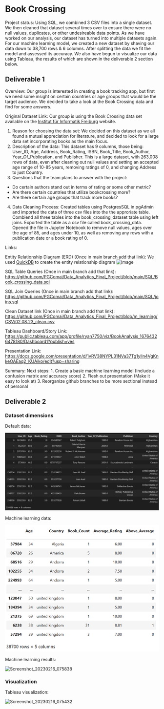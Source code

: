 # Book Crossing

Project status: Using SQL, we combined 3 CSV files into a single dataset. We then cleaned that dataset several times over to ensure there were no null values, duplicates, or other undesireable data points. As we have worked on our analysis, our dataset has turned into multiple datasets again. For our machine learning model, we created a new dataset by shaving our data down to 38,700 rows & 6 columns. After splitting the data we fit the model and assessed its accuracy. We also have begun to visualize our data using Tableau, the results of which are shown in the deliverable 2 section below.

## Deliverable 1

Overview: Our group is interested in creating a book tracking app, but first we need some insight on certain countries or age groups that would be the target audience. We decided to take a look at the Book Crossing data and find for some answers.

Original Dataset Link: Our group is using the Book Crossing data set available on the [Institut für Informatik Freiburg](http://www2.informatik.uni-freiburg.de/~cziegler/BX/) website.  
    
1. Reason for choosing the data set: We decided on this dataset as we all found a mutual appreciation for literature, and decided to look for a large       data set incorporating books as the main focus.
2. Description of the data: This dataset has 9 columns, those being: User_ID, Age, Address, Book_Rating, ISBN, Book_Title, Book_Author,     Year_Of_Publication, and Publisher. This is a large dataset, with 263,008 rows of data, even after cleaning out null values and setting an accepted age range of 10-85 years, removing ratings of 0, and changing Address to just Country.
3. Questions that the team plans to answer with the project: 
- Do certain authors stand out in terms of rating or some other metric?
- Are there certain countries that utilize bookcrossing more?
- Are there certain age groups that track more books?
4. Data Cleaning Process: 
Created tables using PostgresSQL in pgAdmin and imported the data of three csv files into the the approriate table. Combiend all three tables into the book_crossing_dataset table using left joins. Exported the table as a csv file called book_crossing_data. Opened the file in Jupyter Notebook to remove null values, ages over the age of 85, and ages under 10, as well as removing any rows with a publication date or a book rating of 0.

Links:

Entity Relationship Diagram (ERD) (Once in main branch add that link):
We used [QuickDB](https://app.quickdatabasediagrams.com/#/) to create the entity relationship diagram
![image](https://user-images.githubusercontent.com/29783071/217999397-93cef473-1dcb-4e74-ab40-4d0a90aacbcc.png)

SQL Table Queries (Once in main branch add that link): https://github.com/PGComai/Data_Analytics_Final_Project/blob/main/SQL/Book_crossing_data.sql

SQL Join Queries (Once in main branch add that link): https://github.com/PGComai/Data_Analytics_Final_Project/blob/main/SQL/joins.sql

Clean Dataset link (Once in main branch add that link): https://github.com/PGComai/Data_Analytics_Final_Project/blob/m_learning/CSV/02.08.23_clean.csv

Tableau Dashboard/Story Link: https://public.tableau.com/app/profile/ryan7750/viz/BookAnalysis_16764326478180/Dashboard1?publish=yes

Presentation Link: https://docs.google.com/presentation/d/1vRV38NYPL31NVa37Tg1ylln4VgKnkeOAEaq2_KUAiko/edit?usp=sharing 

Summary:
 Next steps: 1. Create a basic machine learning model (Include a confusion matrix and accuracy score)
 2. Flesh out presentation (Make it easy to look at)
 3. Reorganize github branches to be more sectional instead of personal
 
## Deliverable 2

### Dataset dimensions

Default data:

![image](Images/all_data.png)

Machine learning data:

![image](Images/sml_data.png)

Machine learning results:

<img width="319" alt="Screenshot_20230216_075838" src="https://user-images.githubusercontent.com/29783071/219546035-b998dec6-b784-4ea2-875a-0484c23f3b53.png">

### Visualization

Tableau visualization:

<img width="915" alt="Screenshot_20230216_075432" src="https://user-images.githubusercontent.com/29783071/219545797-f12aeb91-f5c6-4fdb-903c-bf44efe719b6.png">


